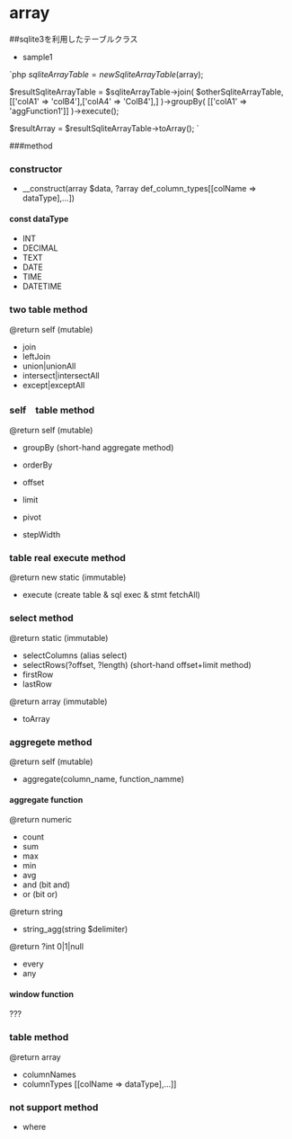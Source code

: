 # array

##sqlite3を利用したテーブルクラス

- sample1

`php
$sqliteArrayTable = new SqliteArrayTable($array);

$resultSqliteArrayTable = $sqliteArrayTable->join(
        $otherSqliteArrayTable,
        [['colA1' => 'colB4'],['colA4' => 'ColB4'],]
    )->groupBy(
        [['colA1' => 'aggFunction1']]
    )->execute();

$resultArray = $resultSqliteArrayTable->toArray();
`

###method

### constructor

- \__construct(array $data, ?array def_column_types[[colName => dataType],...])

#### const dataType

- INT
- DECIMAL
- TEXT
- DATE
- TIME
- DATETIME

### two table method

@return self (mutable)

- join
- leftJoin
- union|unionAll
- intersect|intersectAll
- except|exceptAll


### self　table  method

@return self (mutable)

- groupBy (short-hand aggregate method)
- orderBy
- offset
- limit

- pivot
- stepWidth

### table real execute method

@return new static (immutable)

- execute (create table & sql exec & stmt fetchAll)

### select  method

@return static (immutable)

- selectColumns (alias select)
- selectRows(?offset, ?length) (short-hand offset+limit method)
- firstRow
- lastRow

@return array (immutable)

- toArray

### aggregete method

@return self (mutable)

- aggregate(column_name, function_namme)

#### aggregate function

@return numeric

- count
- sum
- max
- min
- avg
- and (bit and)
- or (bit or)

@return string

- string_agg(string $delimiter)

@return ?int 0|1|null

- every
- any

#### window function

???

### table method

@return array

- columnNames
- columnTypes [[colName => dataType],...]]

### not support method

- where



